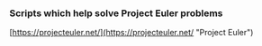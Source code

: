 ### Scripts which help solve Project Euler problems

[https://projecteuler.net/](https://projecteuler.net/ "Project Euler")